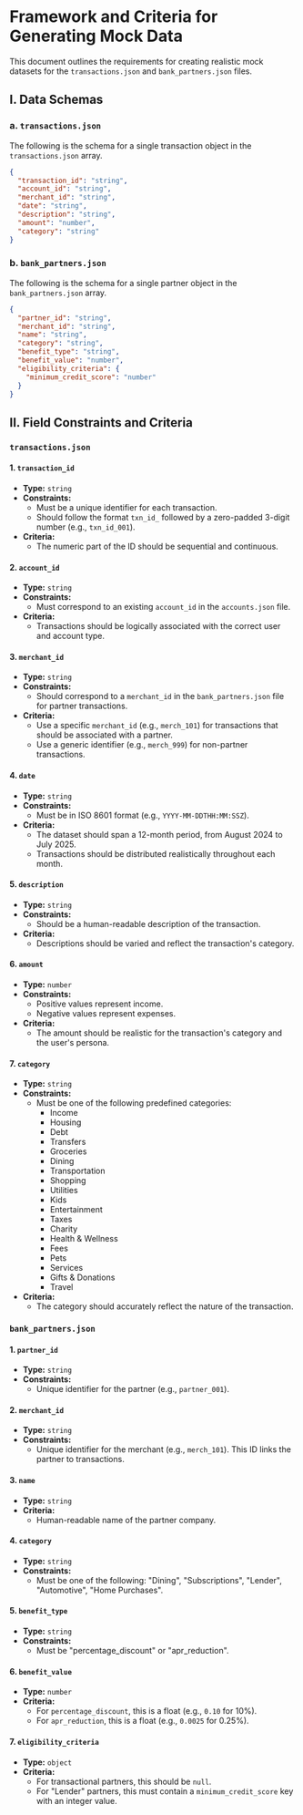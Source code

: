 # Framework and Criteria for Generating Mock Data

This document outlines the requirements for creating realistic mock datasets for the `transactions.json` and `bank_partners.json` files.

## I. Data Schemas

### a. `transactions.json`

The following is the schema for a single transaction object in the `transactions.json` array.

```json
{
  "transaction_id": "string",
  "account_id": "string",
  "merchant_id": "string",
  "date": "string",
  "description": "string",
  "amount": "number",
  "category": "string"
}
```

### b. `bank_partners.json`

The following is the schema for a single partner object in the `bank_partners.json` array.

```json
{
  "partner_id": "string",
  "merchant_id": "string",
  "name": "string",
  "category": "string",
  "benefit_type": "string",
  "benefit_value": "number",
  "eligibility_criteria": {
    "minimum_credit_score": "number"
  }
}
```

## II. Field Constraints and Criteria

### `transactions.json`

#### 1. `transaction_id`

*   **Type:** `string`
*   **Constraints:**
    *   Must be a unique identifier for each transaction.
    *   Should follow the format `txn_id_` followed by a zero-padded 3-digit number (e.g., `txn_id_001`).
*   **Criteria:**
    *   The numeric part of the ID should be sequential and continuous.

#### 2. `account_id`

*   **Type:** `string`
*   **Constraints:**
    *   Must correspond to an existing `account_id` in the `accounts.json` file.
*   **Criteria:**
    *   Transactions should be logically associated with the correct user and account type.

#### 3. `merchant_id`

*   **Type:** `string`
*   **Constraints:**
    *   Should correspond to a `merchant_id` in the `bank_partners.json` file for partner transactions.
*   **Criteria:**
    *   Use a specific `merchant_id` (e.g., `merch_101`) for transactions that should be associated with a partner.
    *   Use a generic identifier (e.g., `merch_999`) for non-partner transactions.

#### 4. `date`

*   **Type:** `string`
*   **Constraints:**
    *   Must be in ISO 8601 format (e.g., `YYYY-MM-DDTHH:MM:SSZ`).
*   **Criteria:**
    *   The dataset should span a 12-month period, from August 2024 to July 2025.
    *   Transactions should be distributed realistically throughout each month.

#### 5. `description`

*   **Type:** `string`
*   **Constraints:**
    *   Should be a human-readable description of the transaction.
*   **Criteria:**
    *   Descriptions should be varied and reflect the transaction's category.

#### 6. `amount`

*   **Type:** `number`
*   **Constraints:**
    *   Positive values represent income.
    *   Negative values represent expenses.
*   **Criteria:**
    *   The amount should be realistic for the transaction's category and the user's persona.

#### 7. `category`

*   **Type:** `string`
*   **Constraints:**
    *   Must be one of the following predefined categories:
        *   Income
        *   Housing
        *   Debt
        *   Transfers
        *   Groceries
        *   Dining
        *   Transportation
        *   Shopping
        *   Utilities
        *   Kids
        *   Entertainment
        *   Taxes
        *   Charity
        *   Health & Wellness
        *   Fees
        *   Pets
        *   Services
        *   Gifts & Donations
        *   Travel
*   **Criteria:**
    *   The category should accurately reflect the nature of the transaction.

### `bank_partners.json`

#### 1. `partner_id`

*   **Type:** `string`
*   **Constraints:**
    *   Unique identifier for the partner (e.g., `partner_001`).

#### 2. `merchant_id`

*   **Type:** `string`
*   **Constraints:**
    *   Unique identifier for the merchant (e.g., `merch_101`). This ID links the partner to transactions.

#### 3. `name`

*   **Type:** `string`
*   **Criteria:**
    *   Human-readable name of the partner company.

#### 4. `category`

*   **Type:** `string`
*   **Constraints:**
    *   Must be one of the following: "Dining", "Subscriptions", "Lender", "Automotive", "Home Purchases".

#### 5. `benefit_type`

*   **Type:** `string`
*   **Constraints:**
    *   Must be "percentage_discount" or "apr_reduction".

#### 6. `benefit_value`

*   **Type:** `number`
*   **Criteria:**
    *   For `percentage_discount`, this is a float (e.g., `0.10` for 10%).
    *   For `apr_reduction`, this is a float (e.g., `0.0025` for 0.25%).

#### 7. `eligibility_criteria`

*   **Type:** `object`
*   **Criteria:**
    *   For transactional partners, this should be `null`.
    *   For "Lender" partners, this must contain a `minimum_credit_score` key with an integer value.
